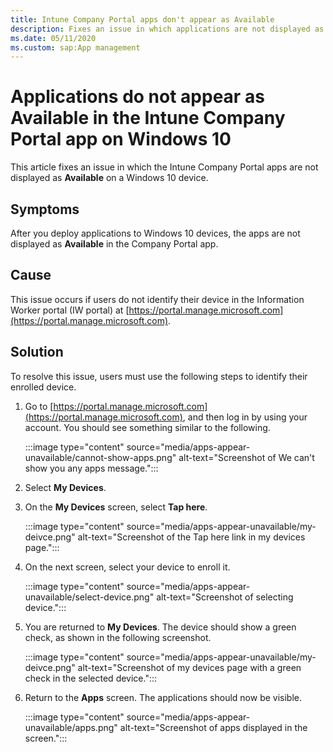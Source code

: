 ```yaml
---
title: Intune Company Portal apps don't appear as Available
description: Fixes an issue in which applications are not displayed as Available in the Intune Company Portal app on a Windows 10 device.
ms.date: 05/11/2020
ms.custom: sap:App management
---
```

# Applications do not appear as Available in the Intune Company Portal app on Windows 10

This article fixes an issue in which the Intune Company Portal apps are not displayed as **Available** on a Windows 10 device.

## Symptoms

After you deploy applications to Windows 10 devices, the apps are not displayed as **Available** in the Company Portal app.

## Cause

This issue occurs if users do not identify their device in the Information Worker portal (IW portal) at [https://portal.manage.microsoft.com](https://portal.manage.microsoft.com).

## Solution

To resolve this issue, users must use the following steps to identify their enrolled device.

1. Go to [https://portal.manage.microsoft.com](https://portal.manage.microsoft.com), and then log in by using your account. You should see something similar to the following.

   :::image type="content" source="media/apps-appear-unavailable/cannot-show-apps.png" alt-text="Screenshot of We can't show you any apps message.":::

2. Select **My Devices**.
3. On the **My Devices** screen, select **Tap here**.

   :::image type="content" source="media/apps-appear-unavailable/my-deivce.png" alt-text="Screenshot of the Tap here link in my devices page.":::

4. On the next screen, select your device to enroll it.

   :::image type="content" source="media/apps-appear-unavailable/select-device.png" alt-text="Screenshot of selecting device.":::

5. You are returned to **My Devices**. The device should show a green check, as shown in the following screenshot.

   :::image type="content" source="media/apps-appear-unavailable/my-deivce.png" alt-text="Screenshot of my devices page with a green check in the selected device.":::

6. Return to the **Apps** screen. The applications should now be visible.

   :::image type="content" source="media/apps-appear-unavailable/apps.png" alt-text="Screenshot of apps displayed in the screen.":::
